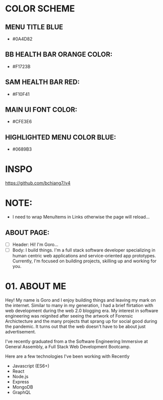 # COLOR SCHEME

## MENU TITLE BLUE
  - #0A4D82

## BB HEALTH BAR ORANGE COLOR:
  - #F1723B

## SAM HEALTH BAR RED:
  - #F10F41

## MAIN UI FONT COLOR:
  - #CFE3E6

## HIGHLIGHTED MENU COLOR BLUE:
  - #0689B3

# INSPO
https://github.com/bchiang7/v4

# NOTE:
- I need to wrap MenuItems in Links otherwise the page will reload...



## ABOUT PAGE:
- [ ] Header: Hi! I'm Goro...
- [ ] Body: I build things. I'm a full stack software developer specializing in human centric web applications and service-oriented app prototypes. Currently, I'm focused on building projects, skilling up and working for you.

# 01. ABOUT ME

Hey! My name is Goro and I enjoy building things and leaving my mark on the internet. Similar to many in my generation, I had a brief flirtation with web development during the web 2.0 blogging era. My interest in software engineering was reignited after seeing the artwork of Forensic Archictecture and the many projects that sprang up for social good during the pandemic. It turns out that the web doesn't have to be about just advertisement.

I've recently graduated from a the Software Engineering Immersive at General Assembly, a Full Stack Web Development Bootcamp.   

Here are a few technologies I've been working with Recently
- Javascript (ES6+)
- React
- Node.js
- Express
- MongoDB
- GraphQL





